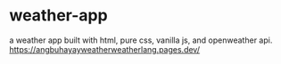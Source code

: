 ﻿# weather-app
a weather app built with html, pure css, vanilla js, and openweather api.
https://angbuhayayweatherweatherlang.pages.dev/
